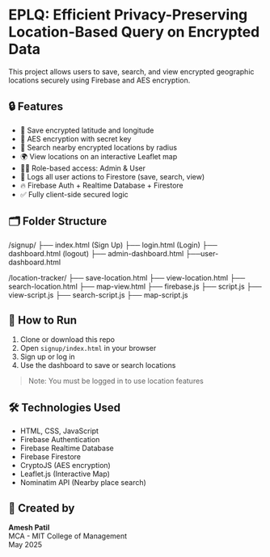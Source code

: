 # EPLQ: Efficient Privacy-Preserving Location-Based Query on Encrypted Data

This project allows users to save, search, and view encrypted geographic locations securely using Firebase and AES encryption.

## 🔒 Features

- 📍 Save encrypted latitude and longitude
- 🔐 AES encryption with secret key
- 🔎 Search nearby encrypted locations by radius
- 🌍 View locations on an interactive Leaflet map
- 🧑‍💻 Role-based access: Admin & User
- 🔁 Logs all user actions to Firestore (save, search, view)
- 🔥 Firebase Auth + Realtime Database + Firestore
- ✅ Fully client-side secured logic

## 🗂 Folder Structure
  /signup/
├── index.html (Sign Up)
├── login.html (Login)
├── dashboard.html (logout)
├── admin-dashboard.html
├──user-dashboard.html

/location-tracker/
├── save-location.html
├── view-location.html
├── search-location.html
├── map-view.html
├── firebase.js
├── script.js
├── view-script.js
├── search-script.js
├── map-script.js


## 🚀 How to Run

1. Clone or download this repo
2. Open `signup/index.html` in your browser
3. Sign up or log in
4. Use the dashboard to save or search locations

> Note: You must be logged in to use location features

## 🛠 Technologies Used

- HTML, CSS, JavaScript
- Firebase Authentication
- Firebase Realtime Database
- Firebase Firestore
- CryptoJS (AES encryption)
- Leaflet.js (Interactive Map)
- Nominatim API (Nearby place search)

## 👤 Created by

**Amesh Patil**  
MCA - MIT College of Management  
May 2025
